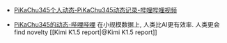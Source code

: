-  [PiKaChu345个人动态-PiKaChu345动态记录-哔哩哔哩视频](https://space.bilibili.com/180947374/dynamic?spm_id_from=333.1368.list.card_title.click)

- [PiKaChu345的动态-哔哩哔哩](https://t.bilibili.com/1099830984429273111?plat_id=231&share_from=dynamic&share_medium=android&share_plat=android&share_source=WEIXIN&share_tag=s_i&spmid=dt.space-dt.0.0&timestamp=1754915828&unique_k=3uYPVWu) 
	在小规模数据上, 人类比AI更有效率. 人类更会find novelty [[Kimi K1.5 report|@Kimi K1.5 report]] 
